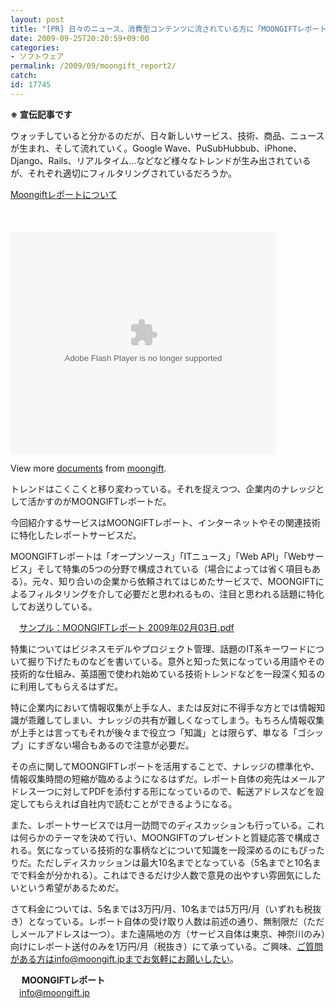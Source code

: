 ```yaml
---
layout: post
title: "[PR] 日々のニュース、消費型コンテンツに流されている方に「MOONGIFTレポート」"
date: 2009-09-25T20:20:59+09:00
categories:
- ソフトウェア
permalink: /2009/09/moongift_report2/
catch: 
id: 17745
---
```

 **※ 宣伝記事です**

  

ウォッチしていると分かるのだが、日々新しいサービス、技術、商品、ニュースが生まれ、そして流れていく。Google Wave、PuSubHubbub、iPhone、Django、Rails、リアルタイム…などなど様々なトレンドが生み出されているが、それぞれ適切にフィルタリングされているだろうか。

  

  
[Moongiftレポートについて](http://www.slideshare.net/moongift/moongift "Moongiftレポートについて")<object style="margin:0px" width="425" height="355"><br><param name="movie" value="http://static.slidesharecdn.com/swf/ssplayer2.swf?doc=moongift-090831211648-phpapp01&amp;rel=0&amp;stripped_title=moongift">
<br><param name="allowFullScreen" value="true">
<br><param name="allowScriptAccess" value="always">
<br><embed src="http://static.slidesharecdn.com/swf/ssplayer2.swf?doc=moongift-090831211648-phpapp01&amp;rel=0&amp;stripped_title=moongift" type="application/x-shockwave-flash" allowscriptaccess="always" allowfullscreen="true" width="425" height="355"></embed><br></object>  
  

  
 View more [documents](http://www.slideshare.net/) from [moongift](http://www.slideshare.net/moongift).  

  

  

トレンドはこくこくと移り変わっている。それを捉えつつ、企業内のナレッジとして活かすのがMOONGIFTレポートだ。

  

今回紹介するサービスはMOONGIFTレポート、インターネットやその関連技術に特化したレポートサービスだ。

  
<!--more-->

MOONGIFTレポートは「オープンソース」「ITニュース」「Web API」「Webサービス」そして特集の5つの分野で構成されている（場合によっては省く項目もある）。元々、知り合いの企業から依頼されてはじめたサービスで、MOONGIFTによるフィルタリングを介して必要だと思われるもの、注目と思われる話題に特化してお送りしている。

  

　[サンプル：MOONGIFTレポート 2009年02月03日.pdf](http://image.moongift.jp/job/2009-02-03_sample.pdf)

  

特集についてはビジネスモデルやプロジェクト管理、話題のIT系キーワードについて掘り下げたものなどを書いている。意外と知った気になっている用語やその技術的な仕組み、英語圏で使われ始めている技術トレンドなどを一段深く知るのに利用してもらえるはずだ。

  

特に企業内において情報収集が上手な人、または反対に不得手な方とでは情報知識が乖離してしまい、ナレッジの共有が難しくなってしまう。もちろん情報収集が上手とは言ってもそれが後々まで役立つ「知識」とは限らず、単なる「ゴシップ」にすぎない場合もあるので注意が必要だ。

  

その点に関してMOONGIFTレポートを活用することで、ナレッジの標準化や、情報収集時間の短縮が臨めるようになるはずだ。レポート自体の宛先はメールアドレス一つに対してPDFを添付する形になっているので、転送アドレスなどを設定してもらえれば自社内で読むことができるようになる。

  

また、レポートサービスでは月一訪問でのディスカッションも行っている。これは何らかのテーマを決めて行い、MOONGIFTのプレゼントと質疑応答で構成される。気になっている技術的な事柄などについて知識を一段深めるのにもぴったりだ。ただしディスカッションは最大10名までとなっている（5名までと10名までで料金が分かれる）。これはできるだけ少人数で意見の出やすい雰囲気にしたいという希望があるためだ。

  

さて料金については、5名までは3万円/月、10名までは5万円/月（いずれも税抜き）となっている。レポート自体の受け取り人数は前述の通り、無制限だ（ただしメールアドレスは一つ）。また遠隔地の方（サービス自体は東京、神奈川のみ）向けにレポート送付のみを1万円/月（税抜き）にて承っている。ご興味、ご質問がある方はinfo@moongift.jpまでお気軽にお願いしたい。

　 **MOONGIFTレポート**  
 　[info@moongift.jp](mailto:info@moongift.jp)  
